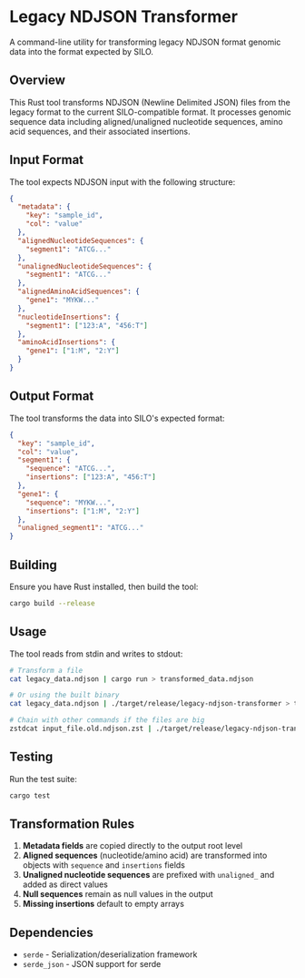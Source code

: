 # Legacy NDJSON Transformer

A command-line utility for transforming legacy NDJSON format genomic data into the format expected by SILO.

## Overview

This Rust tool transforms NDJSON (Newline Delimited JSON) files from the legacy format to the current SILO-compatible format. It processes genomic sequence data including aligned/unaligned nucleotide sequences, amino acid sequences, and their associated insertions.

## Input Format

The tool expects NDJSON input with the following structure:

```json
{
  "metadata": {
    "key": "sample_id",
    "col": "value"
  },
  "alignedNucleotideSequences": {
    "segment1": "ATCG..."
  },
  "unalignedNucleotideSequences": {
    "segment1": "ATCG..."
  },
  "alignedAminoAcidSequences": {
    "gene1": "MYKW..."
  },
  "nucleotideInsertions": {
    "segment1": ["123:A", "456:T"]
  },
  "aminoAcidInsertions": {
    "gene1": ["1:M", "2:Y"]
  }
}
```

## Output Format

The tool transforms the data into SILO's expected format:

```json
{
  "key": "sample_id",
  "col": "value",
  "segment1": {
    "sequence": "ATCG...",
    "insertions": ["123:A", "456:T"]
  },
  "gene1": {
    "sequence": "MYKW...",
    "insertions": ["1:M", "2:Y"]
  },
  "unaligned_segment1": "ATCG..."
}
```

## Building

Ensure you have Rust installed, then build the tool:

```bash
cargo build --release
```

## Usage

The tool reads from stdin and writes to stdout:

```bash
# Transform a file
cat legacy_data.ndjson | cargo run > transformed_data.ndjson

# Or using the built binary
cat legacy_data.ndjson | ./target/release/legacy-ndjson-transformer > transformed_data.ndjson

# Chain with other commands if the files are big
zstdcat input_file.old.ndjson.zst | ./target/release/legacy-ndjson-transformer | zstd > input_file.ndjson.zst
```

## Testing

Run the test suite:

```bash
cargo test
```

## Transformation Rules

1. **Metadata fields** are copied directly to the output root level
2. **Aligned sequences** (nucleotide/amino acid) are transformed into objects with `sequence` and `insertions` fields
3. **Unaligned nucleotide sequences** are prefixed with `unaligned_` and added as direct values
4. **Null sequences** remain as null values in the output
5. **Missing insertions** default to empty arrays

## Dependencies

- `serde` - Serialization/deserialization framework
- `serde_json` - JSON support for serde
